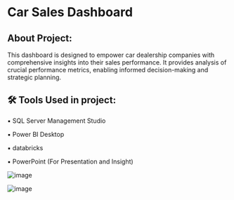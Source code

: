 # Car Sales Dashboard
## About Project:
This dashboard is designed to empower car dealership companies with comprehensive insights into their sales performance. It provides analysis of crucial performance metrics, enabling informed decision-making and strategic planning. 

## 🛠 Tools Used in project:
▪ SQL Server Management Studio

▪ Power BI Desktop

▪ databricks

▪ PowerPoint (For Presentation and Insight)


![image](https://github.com/rashmi0007/Car_Sales_Dashboard/assets/87612040/9c3cabcb-9fa0-4044-b0bd-2205c586437c)

![image](https://github.com/rashmi0007/Car_Sales_Dashboard/assets/87612040/da03d695-db84-4175-989d-fbbe191d369c)


